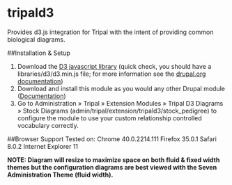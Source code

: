 # tripald3
Provides d3.js integration for Tripal with the intent of providing common biological diagrams.

##Installation & Setup
1. Download the [D3 javascript library](http://d3js.org/) (quick check, you should have a libraries/d3/d3.min.js file; for more information see the [drupal.org documentation](https://www.drupal.org/node/1440066))
2. Download and install this module as you would any other Drupal module ([Documentation](https://www.drupal.org/documentation/install/modules-themes))
3. Go to Administration » Tripal » Extension Modules » Tripal D3 Diagrams » Stock Diagrams (admin/tripal/extension/tripald3/stock_pedigree) to configure the module to use your custom relationship controlled vocabulary correctly.

##Browser Support
Tested on:
Chrome 40.0.2214.111
Firefox 35.0.1
Safari 8.0.2
Internet Explorer 11

**NOTE: Diagram will resize to maximize space on both fluid & fixed width themes but the configuration diagrams are best viewed with the Seven Administration Theme (fluid width).**

